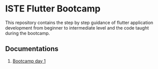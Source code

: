 # ISTE Flutter Bootcamp

This repository contains the step by step guidance of flutter application development from beginner to intermediate level and the code taught during the bootcamp.

## Documentations

1. [Bootcamp day 1](pages/day_1.md)
